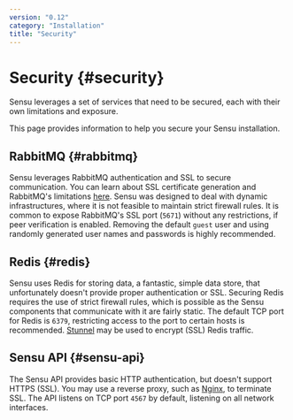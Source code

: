 ```yaml
---
version: "0.12"
category: "Installation"
title: "Security"
---
```


# Security {#security}

Sensu leverages a set of services that need to be secured, each with
their own limitations and exposure.

This page provides information to help you secure your Sensu
installation.

## RabbitMQ {#rabbitmq}

Sensu leverages RabbitMQ authentication and SSL to secure
communication. You can learn about SSL certificate generation and
RabbitMQ's limitations [here](certificates). Sensu was designed to
deal with dynamic infrastructures, where it is not feasible to
maintain strict firewall rules. It is common to expose RabbitMQ's SSL
port (`5671`) without any restrictions, if peer verification is
enabled. Removing the default `guest` user and using randomly
generated user names and passwords is highly recommended.

## Redis {#redis}

Sensu uses Redis for storing data, a fantastic, simple data store,
that unfortunately doesn't provide proper authentication or SSL.
Securing Redis requires the use of strict firewall rules, which is
possible as the Sensu components that communicate with it are fairly
static. The default TCP port for Redis is `6379`, restricting access
to the port to certain hosts is recommended.
[Stunnel](http://www.stunnel.org) may be used to encrypt (SSL) Redis
traffic.

## Sensu API {#sensu-api}

The Sensu API provides basic HTTP authentication, but doesn't support
HTTPS (SSL). You may use a reverse proxy, such as
[Nginx](http://nginx.org/en/), to terminate SSL. The API listens on
TCP port `4567` by default, listening on all network interfaces.
